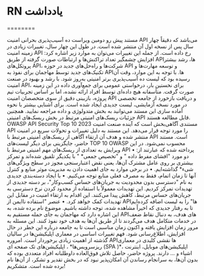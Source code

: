 

# RN یادداشت

========

مستند پیش رو دومین ویراست ده ‌‌آسیب‌پذیری بحرانی امنیت API می‌باشد که دقیقاً چهار سال پس از نسخه اول آن منتشر شده است. در طول این چهار سال، تغییرات زیادی در زمینه امنیت API رخ داده است. از جمله این تغییرات می‌توان به موارد زیر اشاره کرد: افزایش چشمگیر تعداد تراکنش‌ها و ارتباطات صورت گرفته از طریق APIها، رشد بیشتر پروتکل‌های API، شرکت‌ها و راه‌حل‌های جدید در حوزه API و توسعه مهارت‌ها و تکنیک‌های جدید توسط مهاجمان برای نفوذ به APIها. با توجه به این موارد، وقت آن رسیده بود که لیست ده آسیب‌پذیری برتر امنیتی به‌روز شود.
با رشد و بهبود در صنعت امنیت API، برای نخستین بار، درخواستی عمومی برای جمع‌آوری داده در این زمینه ‌صورت گرفت. متأسفانه هیچ داده‌ای توسط افراد ارائه نشده، اما بر اساس تجربیات تیم پروژه، بازبینی دقیق از سوی متخصصان امنیت API و دریافت بازخورد از جامعه تخصصی در مورد نسخه آزمایشی، لیست جدیدی ایجاد شده است. برای آشنایی بیشتر با نحوه آماده سازی این مستند می‌توانید به بخش متدولوژی و داده مراجعه نمایید. همچنین جزئیات ریسک‌های امنیتی مرتبط در بخش ریسک‌‌‌های امنیتی API قابل مطالعه هستند.
OWASP API Security Top 10 2023 مستندی آگاهی‌بخش است که آینده صنعت امنیت API را مورد توجه قرار می‌دهد. این مستند به دلیل تغییرات و تحولات سریع در امنیت منتشر شده و هدف آن ارتقاء آگاهی از ریسک‌های امنیتی مرتبط با API است. مستند حاضر، جایگزینی برای دیگر لیست‌های TOP 10 OWASP محسوب نمی‌شود. در این ویرایش به تعدادی از ریسک‌های مهم امنیتی مرتبط با API پرداخته شده که عبارتند از:
•	دو مورد "افشای مفرط داده " و "تخصیص جمعی* " با یکدیگر تلفیق شده‌اند و تمرکز بیشتری بر روی عامل مشترک آن‌ها، یعنی نقض اعتبارسنجی مجوز در سطح ویژگی‌های شیء*  گذاشته‌ایم.
•	در برخی موارد به جای اهمیت دادن به مدیریت موثر منابع و کنترل آنها تا زمان اتمام، فقط به مصرف فعلی منابع توجه می‌کنیم. 
•	با ایجاد دسته‌بندی جدیدی به نام "دسترسی بدون ‌محدودیت به جریان‌های حساس کسب‌وکار"، بر دسته جدیدی از تهدیدات تمرکز کردیم. این تهدیدات معمولاً با استفاده از محدود کردن نرخ دسترسی به جریان‌های حساس مرتبط، کاهش پیدا می‌کنند. این اقدام به ارتقاء امنیت در مقابل این تهدیدات کمک خواهد کرد.
•	عنصر "استفاده ناایمن از APIها" را به لیست اضافه کرده‌ایم تا به رفتار جدیدی که اخیراً مشاهده شده، توجه داشته باشیم. موضوع نام برده شده، به این اشاره دارد که مهاجمان به جای حمله مستقیم به APIهای هدف، به دنبال نقاط ضعف در خدمات متکامل هدف می‌گردند تا از طریق آن‌ها به هدف خود نفوذ کنند. این مسئله به مرور زمان افزایش یافته و اکنون زمان مناسبی است تا به جامعه درباره این خطر در حال افزایش، اطلاع‌رسانی شود.
فهم تغییرات اساسی در معماری اپلیکیشن‌ها در سالیان گذشته از اهمیت زیادی برخوردار است. امروره APIها نقشی کلیدی در معماری ریزسرویس‌ها* ، اپلیکیشن‌های تک صفحه ای (SPA )*، اپلیکیشن‌های موبایل، اینترنت اشیاء و ... دارند.
پروژه حاضر، حاصل تلاش فوق‌العاده داوطلبانه افراد متعددی بوده که بدون آن‌ها، به سرانجام رساندن آن امکان‌پذیر نبود که در بخش تقدیر و تشکر، از آن‌ها نام برده شده است. متشکریم!

